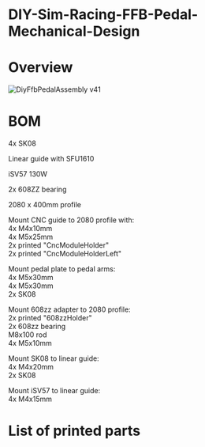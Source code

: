 # DIY-Sim-Racing-FFB-Pedal-Mechanical-Design


# Overview
![DiyFfbPedalAssembly v41](https://github.com/user-attachments/assets/d86af59c-53b5-48bd-a27d-0b5fcc468f95)



# BOM
4x SK08

Linear guide with SFU1610

iSV57 130W

2x 608ZZ bearing

2080 x 400mm profile


Mount CNC guide to 2080 profile with:<br>
4x M4x10mm <br>
4x M5x25mm <br>
2x printed "CncModuleHolder" <br>
2x printed "CncModuleHolderLeft" <br>

Mount pedal plate to pedal arms: <br>
4x M5x30mm <br>
4x M5x30mm <br>
2x SK08 <br>

Mount 608zz adapter to 2080 profile: <br>
2x printed "608zzHolder" <br>
2x 608zz bearing <br>
M8x100 rod <br>
4x M5x10mm


Mount SK08 to linear guide:<br>
4x M4x20mm<br>
2x SK08<br>

Mount iSV57 to linear guide:<br>
4x M4x15mm




# List of printed parts

